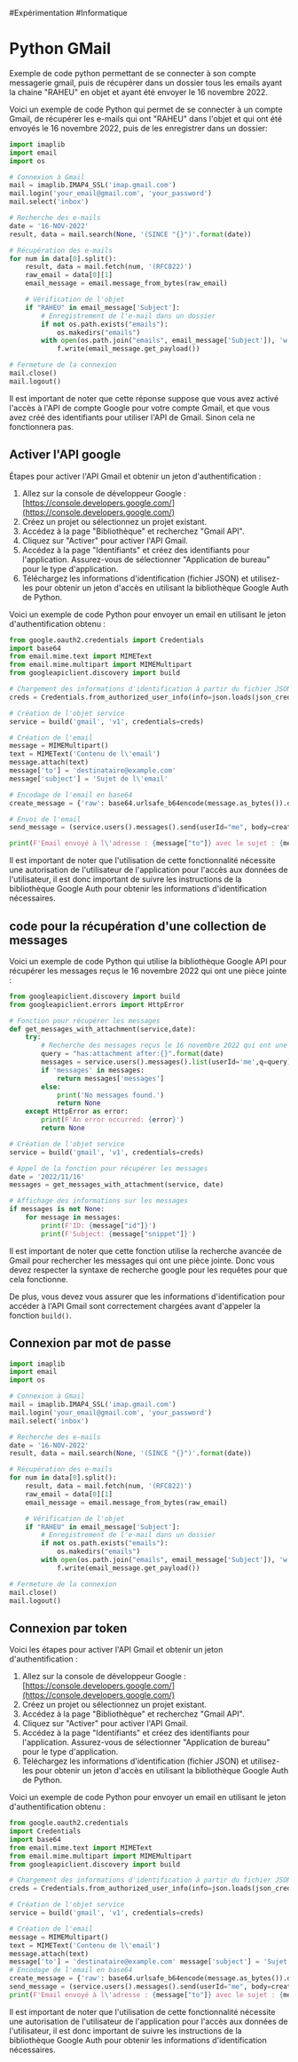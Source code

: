 #Expérimentation #Informatique 
# Python GMail
Exemple de code python permettant de se connecter à son compte messagerie gmail, puis de récupérer dans un dossier tous les emails ayant la chaine "RAHEU" en objet et ayant été envoyer le 16 novembre 2022.

Voici un exemple de code Python qui permet de se connecter à un compte Gmail, de récupérer les e-mails qui ont "RAHEU" dans l'objet et qui ont été envoyés le 16 novembre 2022, puis de les enregistrer dans un dossier:

```python
import imaplib
import email
import os

# Connexion à Gmail
mail = imaplib.IMAP4_SSL('imap.gmail.com')
mail.login('your_email@gmail.com', 'your_password')
mail.select('inbox')

# Recherche des e-mails
date = '16-NOV-2022'
result, data = mail.search(None, '(SINCE "{}")'.format(date))

# Récupération des e-mails
for num in data[0].split():
    result, data = mail.fetch(num, '(RFC822)')
    raw_email = data[0][1]
    email_message = email.message_from_bytes(raw_email)

    # Vérification de l'objet
    if "RAHEU" in email_message['Subject']:
        # Enregistrement de l'e-mail dans un dossier
        if not os.path.exists("emails"):
            os.makedirs("emails")
        with open(os.path.join("emails", email_message['Subject']), 'w') as f:
            f.write(email_message.get_payload())

# Fermeture de la connexion
mail.close()
mail.logout()
```

Il est important de noter que cette réponse suppose que vous avez activé l'accès à l'API de compte Google pour votre compte Gmail, et que vous avez créé des identifiants pour utiliser l'API de Gmail. Sinon cela ne fonctionnera pas.

## Activer l'API google

Étapes pour activer l'API Gmail et obtenir un jeton d'authentification :

1.  Allez sur la console de développeur Google : [https://console.developers.google.com/](https://console.developers.google.com/)
2.  Créez un projet ou sélectionnez un projet existant.
3.  Accédez à la page "Bibliothèque" et recherchez "Gmail API".
4.  Cliquez sur "Activer" pour activer l'API Gmail.
5.  Accédez à la page "Identifiants" et créez des identifiants pour l'application. Assurez-vous de sélectionner "Application de bureau" pour le type d'application.
6.  Téléchargez les informations d'identification (fichier JSON) et utilisez-les pour obtenir un jeton d'accès en utilisant la bibliothèque Google Auth de Python.

Voici un exemple de code Python pour envoyer un email en utilisant le jeton d'authentification obtenu :

```python
from google.oauth2.credentials import Credentials
import base64
from email.mime.text import MIMEText
from email.mime.multipart import MIMEMultipart
from googleapiclient.discovery import build

# Chargement des informations d'identification à partir du fichier JSON
creds = Credentials.from_authorized_user_info(info=json.loads(json_creds))

# Création de l'objet service
service = build('gmail', 'v1', credentials=creds)

# Création de l'email
message = MIMEMultipart()
text = MIMEText('Contenu de l\'email')
message.attach(text)
message['to'] = 'destinataire@example.com'
message['subject'] = 'Sujet de l\'email'

# Encodage de l'email en base64
create_message = {'raw': base64.urlsafe_b64encode(message.as_bytes()).decode()}

# Envoi de l'email
send_message = (service.users().messages().send(userId="me", body=create_message).execute())

print(F'Email envoyé à l\'adresse : {message["to"]} avec le sujet : {message["subject"]}')
```
Il est important de noter que l'utilisation de cette fonctionnalité nécessite une autorisation de l'utilisateur de l'application pour l'accès aux données de l'utilisateur, il est donc important de suivre les instructions de la bibliothèque Google Auth pour obtenir les informations d'identification nécessaires.

## code pour la récupération d'une collection de messages

Voici un exemple de code Python qui utilise la bibliothèque Google API pour récupérer les messages reçus le 16 novembre 2022 qui ont une pièce jointe :

```python
from googleapiclient.discovery import build
from googleapiclient.errors import HttpError

# Fonction pour récupérer les messages
def get_messages_with_attachment(service,date):
    try:
        # Recherche des messages reçus le 16 novembre 2022 qui ont une pièce jointe
        query = "has:attachment after:{}".format(date)
        messages = service.users().messages().list(userId='me',q=query).execute()
        if 'messages' in messages:
            return messages['messages']
        else:
            print('No messages found.')
            return None
    except HttpError as error:
        print(F'An error occurred: {error}')
        return None

# Création de l'objet service
service = build('gmail', 'v1', credentials=creds)

# Appel de la fonction pour récupérer les messages
date = '2022/11/16'
messages = get_messages_with_attachment(service, date)

# Affichage des informations sur les messages
if messages is not None:
    for message in messages:
        print(F'ID: {message["id"]}')
        print(F'Subject: {message["snippet"]}')
```
Il est important de noter que cette fonction utilise la recherche avancée de Gmail pour rechercher les messages qui ont une pièce jointe. Donc vous devez respecter la syntaxe de recherche google pour les requêtes pour que cela fonctionne.

De plus, vous devez vous assurer que les informations d'identification pour accéder à l'API Gmail sont correctement chargées avant d'appeler la fonction `build()`.

## Connexion par mot de passe
```python
import imaplib
import email
import os

# Connexion à Gmail
mail = imaplib.IMAP4_SSL('imap.gmail.com')
mail.login('your_email@gmail.com', 'your_password')
mail.select('inbox')

# Recherche des e-mails
date = '16-NOV-2022'
result, data = mail.search(None, '(SINCE "{}")'.format(date))

# Récupération des e-mails
for num in data[0].split():
    result, data = mail.fetch(num, '(RFC822)')
    raw_email = data[0][1]
    email_message = email.message_from_bytes(raw_email)

    # Vérification de l'objet
    if "RAHEU" in email_message['Subject']:
        # Enregistrement de l'e-mail dans un dossier
        if not os.path.exists("emails"):
            os.makedirs("emails")
        with open(os.path.join("emails", email_message['Subject']), 'w') as f:
            f.write(email_message.get_payload())

# Fermeture de la connexion
mail.close()
mail.logout()
```

## Connexion par token

Voici les étapes pour activer l'API Gmail et obtenir un jeton d'authentification :

1.  Allez sur la console de développeur Google : [https://console.developers.google.com/](https://console.developers.google.com/)
2.  Créez un projet ou sélectionnez un projet existant.
3.  Accédez à la page "Bibliothèque" et recherchez "Gmail API".
4.  Cliquez sur "Activer" pour activer l'API Gmail.
5.  Accédez à la page "Identifiants" et créez des identifiants pour l'application. Assurez-vous de sélectionner "Application de bureau" pour le type d'application.
6.  Téléchargez les informations d'identification (fichier JSON) et utilisez-les pour obtenir un jeton d'accès en utilisant la bibliothèque Google Auth de Python.

Voici un exemple de code Python pour envoyer un email en utilisant le jeton d'authentification obtenu :

```python
from google.oauth2.credentials
import Credentials
import base64
from email.mime.text import MIMEText
from email.mime.multipart import MIMEMultipart
from googleapiclient.discovery import build 

# Chargement des informations d'identification à partir du fichier JSON
creds = Credentials.from_authorized_user_info(info=json.loads(json_creds))

# Création de l'objet service 
service = build('gmail', 'v1', credentials=creds)

# Création de l'email 
message = MIMEMultipart()
text = MIMEText('Contenu de l\'email')
message.attach(text)
message['to'] = 'destinataire@example.com' message['subject'] = 'Sujet de l\'email'
# Encodage de l'email en base64 
create_message = {'raw': base64.urlsafe_b64encode(message.as_bytes()).decode()}  # Envoi de l'email 
send_message = (service.users().messages().send(userId="me", body=create_message).execute())
print(F'Email envoyé à l\'adresse : {message["to"]} avec le sujet : {message["subject"]}')
```

Il est important de noter que l'utilisation de cette fonctionnalité nécessite une autorisation de l'utilisateur de l'application pour l'accès aux données de l'utilisateur, il est donc important de suivre les instructions de la bibliothèque Google Auth pour obtenir les informations d'identification nécessaires.